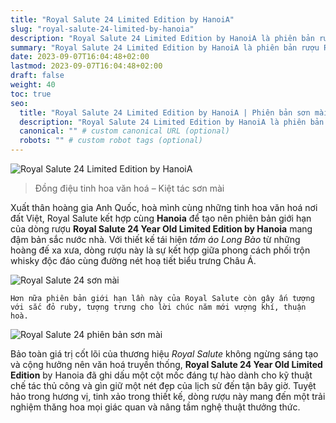 ```yaml
---
title: "Royal Salute 24 Limited Edition by HanoiA"
slug: "royal-salute-24-limited-by-hanoia"
description: "Royal Salute 24 Limited Edition by HanoiA là phiên bản rượu Royal salute 24 tái hiện tấm áo long bào từ thời hoàng đế xa xưa"
summary: "Royal Salute 24 Limited Edition by HanoiA là phiên bản rượu Royal salute 24 tái hiện tấm áo long bào từ thời hoàng đế xa xưa"
date: 2023-09-07T16:04:48+02:00
lastmod: 2023-09-07T16:04:48+02:00
draft: false
weight: 40
toc: true
seo:
  title: "Royal Salute 24 Limited Edition by HanoiA | Phiên bản sơn mài" # custom title (optional)
  description: "Royal Salute 24 Limited Edition by HanoiA là phiên bản rượu Royal salute 24 tái hiện tấm áo long bào từ thời hoàng đế xa xưa" # custom description (recommended)
  canonical: "" # custom canonical URL (optional)
  robots: "" # custom robot tags (optional)
---
```

![Royal Salute 24 Limited Edition by HanoiA ](images/royal-salute-24-son-mai.jpg "Royal Salute 24 phiên bản sơn mài")

> Đồng điệu tinh hoa văn hoá – Kiệt tác sơn mài

Xuất thân hoàng gia Anh Quốc, hoà mình cùng những tinh hoa văn hoá nơi đất Việt, Royal Salute kết hợp cùng **Hanoia** để tạo nên phiên bản giới hạn của dòng rượu **Royal Salute 24 Year Old Limited Edition by Hanoia** mang đậm bản sắc nước nhà. Với thiết kế tái hiện _tấm áo Long Bào_ từ những hoàng đế xa xưa, dòng rượu này là sự kết hợp giữa phong cách phối trộn whisky độc đáo cùng đường nét hoạ tiết biểu trưng Châu Á.

![Royal Salute 24 sơn mài ](images/slogan-kiet-tac-son-mai.jpg "Đồng điệu tinh hoa văn hoá - kiệt tác Sơn Mài")

`Hơn nữa phiên bản giới hạn lần này của Royal Salute còn gây ấn tượng với sắc đỏ ruby, tượng trưng cho lời chúc năm mới vượng khí, thuận hoà.`

![Royal Salute 24 phiên bản sơn mài ](images/royal-salute-24-show.jpg "Hình ảnh Royal Salute 24 phiên bản sơn mài")

Bảo toàn giá trị cốt lõi của thương hiệu _Royal Salute_ không ngừng sáng tạo và cộng hưởng nên văn hoá truyền thống, **Royal Salute 24 Year Old Limited Edition** by Hanoia đã ghi dấu một cột mốc đáng tự hào dành cho kỹ thuật chế tác thủ công và gìn giữ một nét đẹp của lịch sử đến tận bây giờ. Tuyệt hảo trong hương vị, tinh xảo trong thiết kế, dòng rượu này mang đến một trải nghiệm thăng hoa mọi giác quan và nâng tầm nghệ thuật thưởng thức.
